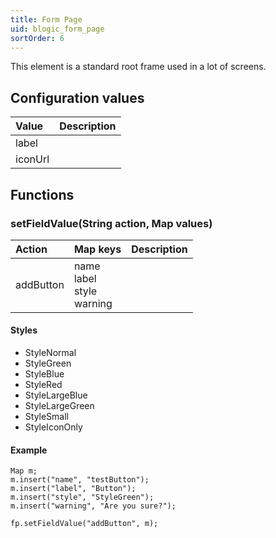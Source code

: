 ```yaml
---
title: Form Page
uid: blogic_form_page
sortOrder: 6
---
```


This element is a standard root frame used in a lot of screens.

## Configuration values

| Value             | Description                             |
|:------------------|:----------------------------------------|
| label             | |
| iconUrl           | |

## Functions

### setFieldValue(String action, Map values)

| Action   | Map keys               | Description   |
|:---------|:-----------------------|:--------------|
| addButton| name<br/>label<br/>style<br/>warning | |

#### Styles

* StyleNormal
* StyleGreen
* StyleBlue
* StyleRed
* StyleLargeBlue
* StyleLargeGreen
* StyleSmall
* StyleIconOnly

#### Example

```crmscript
Map m;
m.insert("name", "testButton");
m.insert("label", "Button");
m.insert("style", "StyleGreen");
m.insert("warning", "Are you sure?");

fp.setFieldValue("addButton", m);
```
